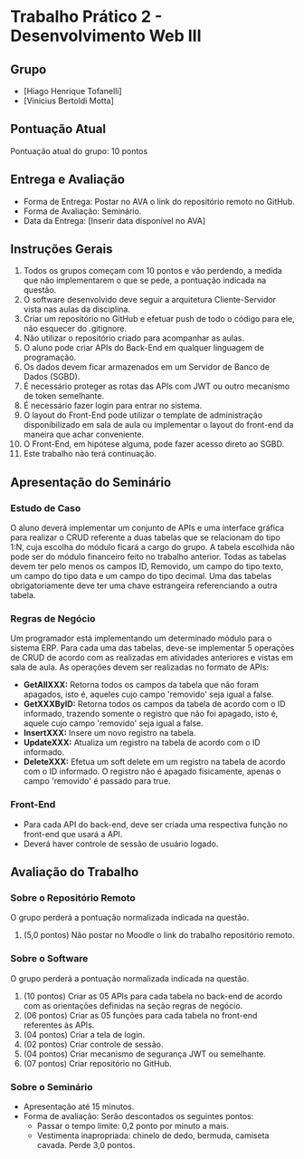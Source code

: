 # Trabalho Prático 2 - Desenvolvimento Web III

## Grupo

- [Hiago Henrique Tofanelli]
- [Vinicius Bertoldi Motta]

## Pontuação Atual

Pontuação atual do grupo: 10 pontos

## Entrega e Avaliação

- Forma de Entrega: Postar no AVA o link do repositório remoto no GitHub.
- Forma de Avaliação: Seminário.
- Data da Entrega: [Inserir data disponível no AVA]

## Instruções Gerais

1. Todos os grupos começam com 10 pontos e vão perdendo, a medida que não implementarem o que se pede, a pontuação indicada na questão.
2. O software desenvolvido deve seguir a arquitetura Cliente-Servidor vista nas aulas da disciplina.
3. Criar um repositório no GitHub e efetuar push de todo o código para ele, não esquecer do .gitignore.
4. Não utilizar o repositório criado para acompanhar as aulas.
5. O aluno pode criar APIs do Back-End em qualquer linguagem de programação.
6. Os dados devem ficar armazenados em um Servidor de Banco de Dados (SGBD).
7. É necessário proteger as rotas das APIs com JWT ou outro mecanismo de token semelhante.
8. É necessário fazer login para entrar no sistema.
9. O layout do Front-End pode utilizar o template de administração disponibilizado em sala de aula ou implementar o layout do front-end da maneira que achar conveniente.
10. O Front-End, em hipótese alguma, pode fazer acesso direto ao SGBD.
11. Este trabalho não terá continuação.

## Apresentação do Seminário

### Estudo de Caso

O aluno deverá implementar um conjunto de APIs e uma interface gráfica para realizar o CRUD referente a duas tabelas que se relacionam do tipo 1:N, cuja escolha do módulo ficará a cargo do grupo. A tabela escolhida não pode ser do módulo financeiro feito no trabalho anterior. Todas as tabelas devem ter pelo menos os campos ID, Removido, um campo do tipo texto, um campo do tipo data e um campo do tipo decimal. Uma das tabelas obrigatoriamente deve ter uma chave estrangeira referenciando a outra tabela.

### Regras de Negócio

Um programador está implementando um determinado módulo para o sistema ERP. Para cada uma das tabelas, deve-se implementar 5 operações de CRUD de acordo com as realizadas em atividades anteriores e vistas em sala de aula. As operações devem ser realizadas no formato de APIs:

- **GetAllXXX:** Retorna todos os campos da tabela que não foram apagados, isto é, aqueles cujo campo 'removido' seja igual a false.
- **GetXXXByID:** Retorna todos os campos da tabela de acordo com o ID informado, trazendo somente o registro que não foi apagado, isto é, aquele cujo campo 'removido' seja igual a false.
- **InsertXXX:** Insere um novo registro na tabela.
- **UpdateXXX:** Atualiza um registro na tabela de acordo com o ID informado.
- **DeleteXXX:** Efetua um soft delete em um registro na tabela de acordo com o ID informado. O registro não é apagado fisicamente, apenas o campo 'removido' é passado para true.

### Front-End

- Para cada API do back-end, deve ser criada uma respectiva função no front-end que usará a API.
- Deverá haver controle de sessão de usuário logado.

## Avaliação do Trabalho

### Sobre o Repositório Remoto

O grupo perderá a pontuação normalizada indicada na questão.

1. (5,0 pontos) Não postar no Moodle o link do trabalho repositório remoto.

### Sobre o Software

O grupo perderá a pontuação normalizada indicada na questão.

1. (10 pontos) Criar as 05 APIs para cada tabela no back-end de acordo com as orientações definidas na seção regras de negócio.
2. (06 pontos) Criar as 05 funções para cada tabela no front-end referentes às APIs.
3. (04 pontos) Criar a tela de login.
4. (02 pontos) Criar controle de sessão.
5. (04 pontos) Criar mecanismo de segurança JWT ou semelhante.
6. (07 pontos) Criar repositório no GitHub.

### Sobre o Seminário

- Apresentação até 15 minutos.
- Forma de avaliação: Serão descontados os seguintes pontos:
  - Passar o tempo limite: 0,2 ponto por minuto a mais.
  - Vestimenta inapropriada: chinelo de dedo, bermuda, camiseta cavada. Perde 3,0 pontos.
